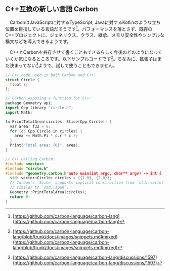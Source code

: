 ## C++互換の新しい言語 Carbon
　CarbonはJavaScriptに対するTypeScript, Javaに対するKotlinのような立ち位置を目指している言語だそうです[^carbon]。パフォーマンスを落とさず、既存のC++プロジェクトに、ジェネリクス、クラス、継承、メモリ安全性やシンプルな構文などを導入できるようです。

　C++とCarbonを共存させて書くこともできるらしく今後のどのようになっていくか気になるところです。以下サンプルコードです[^carbon_sample]。ちなみに、拡張子はまだ決まってない[^cpp_extension]ようで、試して使うこともできません。

```cpp
// C++ code used in both Carbon and C++:
struct Circle {
  float r;
};

// Carbon exposing a function for C++:
package Geometry api;
import Cpp library "circle.h";
import Math;

fn PrintTotalArea(circles: Slice(Cpp.Circle)) {
  var area: f32 = 0;
  for (c: Cpp.Circle in circles) {
    area += Math.Pi * c.r * c.r;
  }
  Print("Total area: {0}", area);
}

// C++ calling Carbon:
#include <vector>
#include "circle.h"
#include "geometry.carbon.h"auto main(int argc, char** argv) -> int {
  std::vector<Circle> circles = {{1.0}, {2.0}};
  // Carbon's `Slice` supports implicit construction from `std::vector`,
  // similar to `std::span`.
  Geometry::PrintTotalArea(circles);
  return 0;
}
```

[^carbon]: [https://github.com/carbon-language/carbon-lang](https://github.com/carbon-language/carbon-lang)
[^carbon_sample]: [https://github.com/carbon-language/carbon-lang/blob/trunk/docs/images/snippets.md#mixed](https://github.com/carbon-language/carbon-lang/blob/trunk/docs/images/snippets.md#mixed)
[^cpp_extension]: [https://github.com/carbon-language/carbon-lang/discussions/1597](https://github.com/carbon-language/carbon-lang/discussions/1597)

